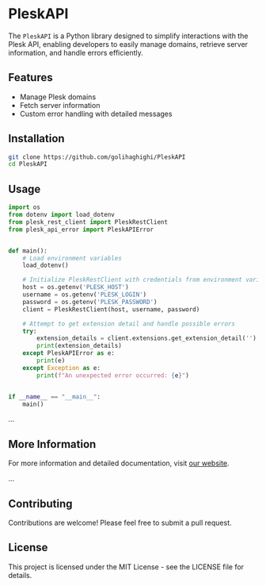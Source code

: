 # PleskAPI

The `PleskAPI` is a Python library designed to simplify interactions with the Plesk API, enabling developers to easily manage domains, retrieve server information, and handle errors efficiently.

## Features

- Manage Plesk domains
- Fetch server information
- Custom error handling with detailed messages

## Installation

```bash
git clone https://github.com/golihaghighi/PleskAPI
cd PleskAPI
```

## Usage

```python
import os
from dotenv import load_dotenv
from plesk_rest_client import PleskRestClient
from plesk_api_error import PleskAPIError


def main():
    # Load environment variables
    load_dotenv()

    # Initialize PleskRestClient with credentials from environment variables
    host = os.getenv('PLESK_HOST')
    username = os.getenv('PLESK_LOGIN')
    password = os.getenv('PLESK_PASSWORD')
    client = PleskRestClient(host, username, password)

    # Attempt to get extension detail and handle possible errors
    try:
        extension_details = client.extensions.get_extension_detail('')
        print(extension_details)
    except PleskAPIError as e:
        print(e)
    except Exception as e:
        print(f"An unexpected error occurred: {e}")


if __name__ == "__main__":
    main()


```

...

## More Information

For more information and detailed documentation, visit [our website](https://www.webmastersolve.com).

...

## Contributing

Contributions are welcome! Please feel free to submit a pull request.

## License

This project is licensed under the MIT License - see the LICENSE file for details.
